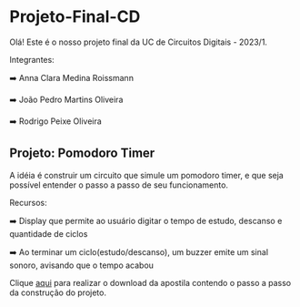 # Projeto-Final-CD

Olá! Este é o nosso projeto final da UC de Circuitos Digitais - 2023/1.

Integrantes:

  ➡️ Anna Clara Medina Roissmann 
  
  ➡️ João Pedro Martins Oliveira
  
  ➡️ Rodrigo Peixe Oliveira

## Projeto: Pomodoro Timer

A idéia é construir um circuito que simule um pomodoro timer, e que seja possível entender o passo a passo de seu funcionamento.

Recursos:

  ➡️ Display que permite ao usuário digitar o tempo de estudo, descanso e quantidade de ciclos
  
  ➡️ Ao terminar um ciclo(estudo/descanso), um buzzer emite um sinal sonoro, avisando que o tempo acabou

  Clique [aqui](apostila_CD.pdf) para realizar o download da apostila contendo o passo a passo da construção do projeto.
